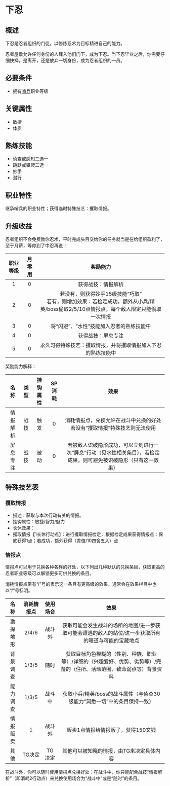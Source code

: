 # 下忍

## 概述

下忍是忍者组织的门徒，以修炼忍术为目标精进自己的能力。

忍者屋敷允许任何身份的人拜入他们门下，成为下忍。当下忍毕业之后，你需要仔细抉择，是离开，还是放弃一切身份，成为忍者组织的一员。

## 必要条件

* 拥有<a href="../../../basicJob/Sentinel" target="_blank">哨兵</a>职业等级

## 关键属性

* 敏捷
* 体质

## 熟练技能

* 侦查或感知二选一
* 跳跃或攀爬二选一
* 妙手
* 潜行
  
## 职业特性

继承哨兵的职业特性；获得临时特殊技艺：攫取情报。

## 升级收益

忍者组织不会免费教你忍术，平时完成头目交给你的任务就当是在给组织盈利了，至于月薪，等你到了中忍再说！

职业等级|月零用|奖励能力
:--:|:--:|:--:
1|0|获得战技：情报解析
2|0|若没有，则获得妙手15级技能“巧取”<br>若有，则增加效果：若检定成功，额外从小兵/精英/boss偷取2/5/10点情报点，每个敌人限定只能偷取一次情报
3|0|将“闪避”、“水性”技能加入忍者的熟练技能中
4|0|获得战技：屏息专注
5|0|永久习得特殊技艺：攫取情报，并将攫取情报加入下忍的熟练技能中

奖励能力解释：

名称|类型|挂钩属性|SP消耗|效果
:--:|:--:|:--:|:--:|:--:
情报解析|战技|触发|0|消耗情报点，兑换允许在战斗中兑换的好处<br>若没有“攫取情报”特殊技艺则无法使用
屏息专注|战技|被动|0|若被敌人识破隐形成功，可以立刻进行一次“屏息”行动（见水性相关条目），若检定成果，则可避免被识破隐形（只有这一效果）

## 特殊技艺表

### 攫取情报

* 描述：获取与本次行动有关的情报。
* 挂钩属性：敏捷/智力/魅力
* 长休效果：
* 攫取情报【1长休行动点】：进行攫取情报检定，根据检定成果获得情报点：保底获得1点；若成功，额外获得（差值/10四舍五入）点

### 情报点

情报点可以用于兑换各种各样的好处，以下列出几种默认的兑换条目，获取更高的忍者职业等级可以解锁更多可供兑换的条目。

消耗情报点带有“/”号的表示这一条目有更高级的效果，通常会在效果栏目中也以“/”号标明。

名称|消耗情报点|使用场合|效果
:--:|:--:|:--:|:--:
勘探地形|2/4/6|战斗外|获取可能会发生战斗的场所的地图/进一步获取可能会遭遇的敌人的站位/进一步获取所有的暗道与可能的宝藏地点
背景调查|1/3/5|随时|获取目标角色模糊的（性别、种族、职业等）/详细的（兴趣爱好、优势、劣势等）/完备的（住所、活动范围、致命弱点等）背景资料
能力调查|1/3/5|战斗中|获取小兵/精英/boss的战斗属性（与侦查30级能力“洞悉一切”中的条目保持一致）
情报贩卖|1|战斗外|贩卖1点情报给情报贩子，获得150文钱
其他|TG决定|TG决定|其他可以被知晓的情报，由TG来决定具体内容

在战斗外，你可以随时使用情报点兑换好处；在战斗中，你只能配合战技“情报解析”（即消耗2行动点）来兑换使用场合为“战斗中”或是“随时”的条目。